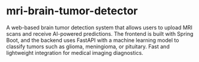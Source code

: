 # mri-brain-tumor-detector
A web-based brain tumor detection system that allows users to upload MRI scans and receive AI-powered predictions. The frontend is built with Spring Boot, and the backend uses FastAPI with a machine learning model to classify tumors such as glioma, meningioma, or pituitary. Fast and lightweight integration for medical imaging diagnostics.
